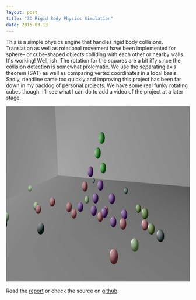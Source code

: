 ```yaml
---
layout: post
title: "3D Rigid Body Physics Simulation"
date: 2015-03-13
---
```


This is a simple physics engine that handles rigid body collisions. Translation as well as rotational movement have been implemented for sphere- or cube-shaped objects colliding with each other or nearby walls. It's working! Well, ish. The rotation for the squares are a bit iffy since the collision detection is somewhat prolematic. We use the separating axis theorem (SAT) as well as comparing vertex coordinates in a local basis. Sadly, deadline came too quickly and improving this project has been far down in my backlog of personal projects. We have some real funky rotating cubes though. I'll see what I can do to add a video of the project at a later stage.

<img width="800" height="480" src="/images/balls_2.jpg">

Read the [report](/reports/TNM085_group5.pdf) or check the source on [github](https://github.com/Liljan/AKRS3D).

